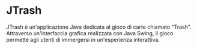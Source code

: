 # JTrash
JTrash è un'applicazione Java dedicata al gioco di carte chiamato "Trash". Attraverso un'interfaccia grafica realizzata con Java Swing, il gioco permette agli utenti di immergersi in un'esperienza interattiva.
